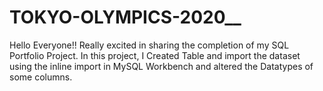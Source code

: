 # TOKYO-OLYMPICS-2020__
Hello Everyone!! Really excited in sharing the completion of my SQL Portfolio Project. In this project, I Created Table and import the dataset using the inline import in MySQL Workbench and altered the Datatypes of some columns.
